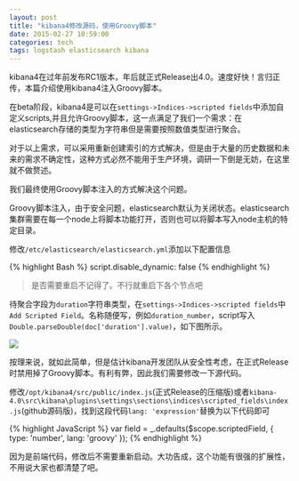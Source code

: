 ```yaml
---
layout: post
title: "kibana4修改源码，使用Groovy脚本"
date: 2015-02-27 10:59:00
categories: tech
tags: logstash elasticsearch kibana
---
```


kibana4在过年前发布RC1版本，年后就正式Release出4.0。速度好快！言归正传，本篇介绍使用kibana4注入Groovy脚本。

在beta阶段，kibana4是可以在`settings->Indices->scripted fields`中添加自定义scripts,并且允许Groovy脚本，这一点满足了我们一个需求：在elasticsearch存储的类型为字符串但是需要按照数值类型进行聚合。

对于以上需求，可以采用重新创建索引的方式解决，但是由于大量的历史数据和未来的需求不确定性，这种方式必然不能用于生产环境，调研一下倒是无妨，在这里就不做赘述。

我们最终使用Groovy脚本注入的方式解决这个问题。

Groovy脚本注入，由于安全问题，elasticsearch默认为关闭状态。elasticsearch集群需要在每一个node上将脚本功能打开，否则也可以将脚本写入node主机的特定目录。

修改`/etc/elasticsearch/elasticsearch.yml`添加以下配置信息

{% highlight Bash %}
script.disable_dynamic: false
{% endhighlight %}

> 是否需要重启不记得了。不行就重启下各个节点吧

待聚合字段为`duration`字符串类型，在`settings->Indices->scripted fields`中`Add Scripted Field`。名称随便写，例如`duration_number`，script写入`Double.parseDouble(doc['duration'].value)`，如下图所示。

<img class="img-responsive img-thumbnail" src="{{ site.url }}/resources/logstash/kibana4.png">

按理来说，就如此简单，但是估计kibana开发团队从安全性考虑，在正式Release时禁用掉了Groovy脚本。有利有弊，因此我们需要修改一下源代码。

修改`/opt/kibana4/src/public/index.js`(正式Release的压缩版)或者`kibana-4.0\src\kibana\plugins\settings\sections\indices\scripted_fields\index.js`(github源码版)，找到这段代码`lang: 'expression'`替换为以下代码即可

{% highlight JavaScript %}
var field = _.defaults($scope.scriptedField, {
        type: 'number',
        lang: 'groovy'
      });
{% endhighlight %}

因为是前端代码，修改后不需要重新启动。大功告成，这个功能有很强的扩展性，不用说大家也都清楚了吧。